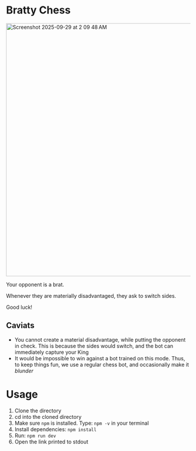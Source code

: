 # Bratty Chess
<img width="1032" height="692" alt="Screenshot 2025-09-29 at 2 09 48 AM" src="https://github.com/user-attachments/assets/5339756d-cd21-4987-b6e7-500d1aa1fba9" />

Your opponent is a brat. 

Whenever they are materially disadvantaged, they ask to switch sides. 

Good luck!

## Caviats
- You cannot create a material disadvantage, while putting the opponent in check. This is because the sides would switch, and the bot can immediately capture your King
- It would be impossible to win against a bot trained on this mode. Thus, to keep things fun, we use a regular chess bot, and occasionally make it *blunder*

# Usage
1. Clone the directory
2. cd into the cloned directory
3. Make sure `npm` is installed. Type: `npm -v` in your terminal 
4. Install dependencies: `npm install`
5. Run: `npm run dev`
6. Open the link printed to stdout
